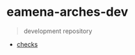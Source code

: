 # eamena-arches-dev
> development repository

* [checks](https://github.com/eamena-oxford/eamena-arches-dev/blob/main/check/check.md#checks)
